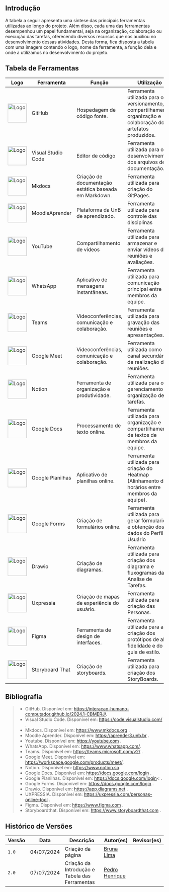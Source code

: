 ## Introdução
A tabela a seguir apresenta uma síntese das principais ferramentas utilizadas ao longo do projeto. Além disso, cada uma das ferramentas desempenhou um papel fundamental, seja na organização, colaboração ou execução das tarefas, oferecendo diversos recursos que nos auxiliou no desenvolvimento dessas atividades. Desta forma, fica disposta a tabela com uma imagem contendo o logo, nome da ferramenta, a função dela e onde a utilizamos no desenvolvimento do projeto. 



## Tabela de Ferramentas

| Logo | Ferramenta | Função | Utilização |
|----------|--------|----------|----------|
| <img alt="Logo" src="../imgs/GitHub.png" width="60px">| GitHub  | Hospedagem de código fonte. | Ferramenta utilizada para o versionamento, compartilhamento, organização e colaboração dos artefatos produzidos.  |
| <img alt="Logo" src="../imgs/VsCode.jpg" width="60px">  | Visual Studio Code | Editor de código | Ferramenta utilizada para o desenvolvimento dos arquivos de documentação.   |
| <img alt="Logo" src="../imgs/MkdocsLogo.png" width="60px">  | Mkdocs | Criação de documentação estática baseada em Markdown. |  Ferramenta utilizada para criação do GitPages.  |
| <img alt="Logo" src="../imgs/Aprender.png" width="60px">  | MoodleAprender | Plataforma da UnB de aprendizado. |  Ferramenta utilizada para controle das disciplinas  |
| <img alt="Logo" src="../imgs/Youtube.jpg" width="60px">  | YouTube | Compartilhamento de vídeos  |  Ferramenta utilizada para armazenar e enviar vídeos de reuniões e avaliações.  |
| <img alt="Logo" src="../imgs/Whats.png" width="60px">  | WhatsApp  | Aplicativo de mensagens instantâneas. | Ferramenta utilizada para comunicação principal entre membros da equipe.   |
| <img alt="Logo" src="../imgs/Teams.png" width="60px">  | Teams | Videoconferências, comunicação e colaboração. | Ferramenta utilizada para gravação das reuniões e apresentações.   |
| <img alt="Logo" src="../imgs/Meet.png" width="60px">  | Google Meet | Videoconferências, comunicação e colaboração.  | Ferramenta utilizada como canal secundário de realização das reuniões.   |
| <img alt="Logo" src="../imgs/Notion.png" width="60px">  | Notion  | Ferramenta de organização e produtividade. | Ferramenta utilizada para o gerenciamento e organização de tarefas.   |
| <img alt="Logo" src="../imgs/GoogleDocs.png" width="60px">  | Google Docs| Processamento de texto online. |  Ferramenta utilizada para organização e compartilhamento de textos de membros da equipe.  |
| <img alt="Logo" src="../imgs/Planilhas.png" width="60px">  | Google Planilhas | Aplicativo de planilhas online. | Ferramenta utilizada para criação do Heatmap (Alinhamento de horários entre membros da equipe).    |
| <img alt="Logo" src="../imgs/GoogleForms.png" width="60px">  | Google Forms |Criação de formulários online. | Ferramenta utilizada para gerar fórmularios e obtenção dos dados do Perfil do Usuário |    |
| <img alt="Logo" src="../imgs/Draw.png" width="60px">  | Drawio | Criação de diagramas.  | Ferramenta utilizada para criação dos diagrama e fluxogramas da Analise de Tarefas.    |
| <img alt="Logo" src="../imgs/Uxpressia.png" width="60px">  | Uxpressia | Criação de mapas de experiência do usuário.  | Ferramenta utilizada para criação das Personas.   |
| <img alt="Logo" src="../imgs/Figma.jpg" width="60px">  | Figma | Ferramenta de design de interfaces.  |  Ferramenta utilizada para a criação dos protótipos de alta fidelidade e do guia de estilo.  |
| <img alt="Logo" src="../imgs/StoryboardThat.png" width="60px">  | Storyboard That | Criação de storyboards.  | Ferramenta utilizada para criação dos StoryBoards.   |

## Bibliografia
>- GitHub. Disponível em: <a href="https://interacao-humano-computador.github.io/2024.1-CBMERJ/">https://interacao-humano-computador.github.io/2024.1-CBMERJ/</a>. 
>- Visual Studio Code. Disponível em: <a href="https://code.visualstudio.com/">https://code.visualstudio.com/</a> . 
>- Mkdocs. Disponível em: <a href="https://www.mkdocs.org">https://www.mkdocs.org</a> . 
>- Moodle Aprender. Disponível em: <a href="https://aprender3.unb.br">https://aprender3.unb.br</a> . 
>- Youtube. Disponível em: <a href="https://youtube.com">https://youtube.com</a> . 
>- WhatsApp. Disponível em: <a href="https://www.whatsapp.com/">https://www.whatsapp.com/</a>.
>- Teams. Disponível em: <a href="https://teams.microsoft.com/v2/">https://teams.microsoft.com/v2/</a> .  
>- Google Meet. Disponível em: <a href="https://workspace.google.com/products/meet/">https://workspace.google.com/products/meet/</a>.
>- Notion. Disponível em: <a href="https://www.notion.so">https://www.notion.so</a>. 
>- Google Docs. Disponível em: <a href="https://docs.google.com/login">https://docs.google.com/login</a> .
>- Google Planilhas. Disponível em: <a href="https://docs.google.com/login">https://docs.google.com/login<</a> .
>- Google Forms. Disponível em: <a href="https://docs.google.com/login">https://docs.google.com/login</a> .
>- Drawio. Disponível em: <a href="https://app.diagrams.net">https://app.diagrams.net</a> . 
>- UXPRESSIA. Disponível em: <a href="https://uxpressia.com/personas-online-tool">https://uxpressia.com/personas-online-tool </a> .
>- Figma. Disponível em: <a href="https://www.figma.com">https://www.figma.com</a> . 
>- Storyboardthat. Disponível em: <a href="https://www.storyboardthat.com">https://www.storyboardthat.com</a> . 



## Histórico de Versões

| Versão  | Data       | Descrição                 | Autor(es)                                | Revisor(es)                                    |
| ------- | :--------: | ------------------------- | ---------------------------------------- | ---------------------------------------------- |
| `1.0`   | 04/07/2024 | Criação da página         | [Bruna Lima](https://github.com/libruna) | |
| `2.0`   | 07/07/2024 | Criação da Introdução e Tabela das Ferramentas       | [Pedro Henrique](https://github.com/PedroHhenriq) | |